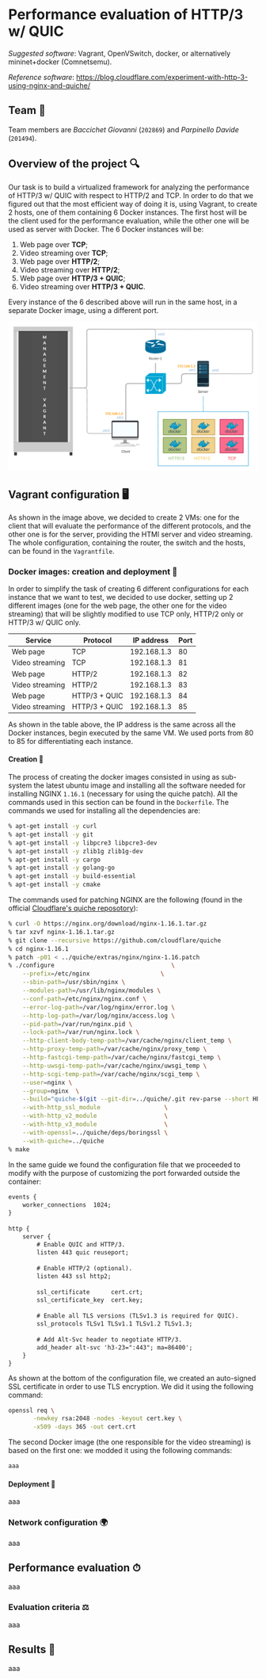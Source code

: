 # Performance evaluation of HTTP/3 w/ QUIC

_Suggested software_: Vagrant, OpenVSwitch, docker, or alternatively mininet+docker (Comnetsemu).

_Reference software_: https://blog.cloudflare.com/experiment-with-http-3-using-nginx-and-quiche/

## Team 👥

Team members are _Baccichet Giovanni_ (`202869`) and _Parpinello Davide_ (`201494`).

## Overview of the project 🔍

Our task is to build a virtualized framework for analyzing the performance of HTTP/3 w/ QUIC with respect to HTTP/2 and TCP.
In order to do that we figured out that the most efficient way of doing it is, using Vagrant, to create 2 hosts, one of them containing 6 Docker instances.
The first host will be the client used for the performance evaluation, while the other one will be used as server with Docker. The 6 Docker instances will be:

1. Web page over **TCP**;
2. Video streaming over **TCP**;
3. Web page over **HTTP/2**;
4. Video streaming over **HTTP/2**;
5. Web page over **HTTP/3 + QUIC**;
6. Video streaming over **HTTP/3 + QUIC**.

Every instance of the 6 described above will run in the same host, in a separate Docker image, using a different port.

<img src="DNCS-2.jpg" width="650">

## Vagrant configuration 🖥

As shown in the image above, we decided to create 2 VMs: one for the client that will evaluate the performance of the different protocols, and the other one is for the server, providing the HTMl server and video streaming. The whole configuration, containing the router, the switch and the hosts, can be found in the `Vagrantfile`.

### Docker images: creation and deployment 🐳

In order to simplify the task of creating 6 different configurations for each instance that we want to test, we decided to use docker, setting up 2 different images (one for the web page, the other one for the video streaming) that will be slightly modified to use TCP only, HTTP/2 only or HTTP/3 w/ QUIC only.

| Service         | Protocol      | IP address  | Port |
| --------------- | ------------- | ----------- | ---- |
| Web page        | TCP           | 192.168.1.3 | 80   |
| Video streaming | TCP           | 192.168.1.3 | 81   |
| Web page        | HTTP/2        | 192.168.1.3 | 82   |
| Video streaming | HTTP/2        | 192.168.1.3 | 83   |
| Web page        | HTTP/3 + QUIC | 192.168.1.3 | 84   |
| Video streaming | HTTP/3 + QUIC | 192.168.1.3 | 85   |

As shown in the table above, the IP address is the same across all the Docker instances, begin executed by the same VM. We used ports from 80 to 85 for differentiating each instance.

#### Creation 🧱

The process of creating the docker images consisted in using as sub-system the latest ubuntu image and installing all the software needed for installing NGINX `1.16.1` (necessary for using the quiche patch). All the commands used in this section can be found in the `Dockerfile`.
The commands we used for installing all the dependencies are:

```bash
% apt-get install -y curl
% apt-get install -y git
% apt-get install -y libpcre3 libpcre3-dev
% apt-get install -y zlib1g zlib1g-dev
% apt-get install -y cargo
% apt-get install -y golang-go
% apt-get install -y build-essential
% apt-get install -y cmake
```

The commands used for patching NGINX are the following (found in the official [Cloudflare's quiche reposotory](https://github.com/cloudflare/quiche)):

```bash
% curl -O https://nginx.org/download/nginx-1.16.1.tar.gz
% tar xzvf nginx-1.16.1.tar.gz
% git clone --recursive https://github.com/cloudflare/quiche
% cd nginx-1.16.1
% patch -p01 < ../quiche/extras/nginx/nginx-1.16.patch
% ./configure                                 \
    --prefix=/etc/nginx                    \
    --sbin-path=/usr/sbin/nginx \
    --modules-path=/usr/lib/nginx/modules \
    --conf-path=/etc/nginx/nginx.conf \
    --error-log-path=/var/log/nginx/error.log \
    --http-log-path=/var/log/nginx/access.log \
    --pid-path=/var/run/nginx.pid \
    --lock-path=/var/run/nginx.lock \
    --http-client-body-temp-path=/var/cache/nginx/client_temp \
    --http-proxy-temp-path=/var/cache/nginx/proxy_temp \
    --http-fastcgi-temp-path=/var/cache/nginx/fastcgi_temp \
    --http-uwsgi-temp-path=/var/cache/nginx/uwsgi_temp \
    --http-scgi-temp-path=/var/cache/nginx/scgi_temp \
    --user=nginx \
    --group=nginx  \
    --build="quiche-$(git --git-dir=../quiche/.git rev-parse --short HEAD)" \
    --with-http_ssl_module                  \
    --with-http_v2_module                   \
    --with-http_v3_module                   \
    --with-openssl=../quiche/deps/boringssl \
    --with-quiche=../quiche
% make
```

In the same guide we found the configuration file that we proceeded to modify with the purpose of customizing the port forwarded outside the container:

```config
events {
    worker_connections  1024;
}

http {
    server {
        # Enable QUIC and HTTP/3.
        listen 443 quic reuseport;

        # Enable HTTP/2 (optional).
        listen 443 ssl http2;

        ssl_certificate      cert.crt;
        ssl_certificate_key  cert.key;

        # Enable all TLS versions (TLSv1.3 is required for QUIC).
        ssl_protocols TLSv1 TLSv1.1 TLSv1.2 TLSv1.3;

        # Add Alt-Svc header to negotiate HTTP/3.
        add_header alt-svc 'h3-23=":443"; ma=86400';
    }
}
```

As shown at the bottom of the configuration file, we created an auto-signed SSL certificate in order to use TLS encryption. We did it using the following command:

```bash
openssl req \
       -newkey rsa:2048 -nodes -keyout cert.key \
       -x509 -days 365 -out cert.crt
```

The second Docker image (the one responsible for the video streaming) is based on the first one: we modded it using the following commands:

```bash
aaa
```

#### Deployment 🚀

aaa

### Network configuration 🌍

aaa

## Performance evaluation ⏱

aaa

### Evaluation criteria ⚖️

aaa

## Results 🧾

aaa

